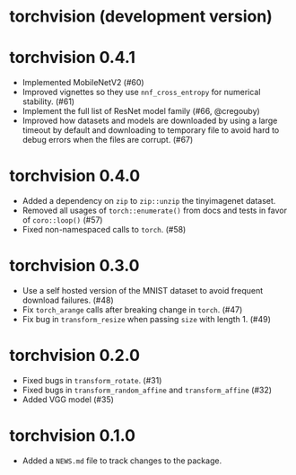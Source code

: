 # torchvision (development version)

# torchvision 0.4.1

- Implemented MobileNetV2 (#60)
- Improved vignettes so they use `nnf_cross_entropy` for numerical stability. (#61)
- Implement the full list of ResNet model family (#66, @cregouby)
- Improved how datasets and models are downloaded by using a large timeout by default
  and downloading to temporary file to avoid hard to debug errors when the files are
  corrupt. (#67)

# torchvision 0.4.0

- Added a dependency on `zip` to `zip::unzip` the tinyimagenet dataset.
- Removed all usages of `torch::enumerate()` from docs and tests in favor of `coro::loop()` (#57)
- Fixed non-namespaced calls to `torch`. (#58)

# torchvision 0.3.0

- Use a self hosted version of the MNIST dataset to avoid frequent download failures. (#48)
- Fix `torch_arange` calls after breaking change in `torch`. (#47)
- Fix bug in `transform_resize` when passing `size` with length 1. (#49)

# torchvision 0.2.0

* Fixed bugs in `transform_rotate`. (#31)
* Fixed bugs in `transform_random_affine` and `transform_affine` (#32)
* Added VGG model (#35)

# torchvision 0.1.0

* Added a `NEWS.md` file to track changes to the package.
